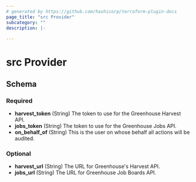 ```yaml
---
# generated by https://github.com/hashicorp/terraform-plugin-docs
page_title: "src Provider"
subcategory: ""
description: |-
  
---
```


# src Provider





<!-- schema generated by tfplugindocs -->
## Schema

### Required

- **harvest_token** (String) The token to use for the Greenhouse Harvest API.
- **jobs_token** (String) The token to use for the Greenhouse Jobs API.
- **on_behalf_of** (String) This is the user on whose behalf all actions will be audited.

### Optional

- **harvest_url** (String) The URL for Greenhouse's Harvest API.
- **jobs_url** (String) The URL for Greenhouse Job Boards API.
